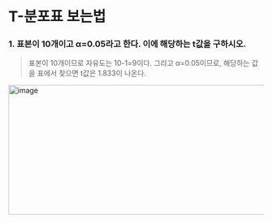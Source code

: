 # T-분포표 보는법

### 1. 표본이 10개이고 α=0.05라고 한다. 이에 해당하는 t값을 구하시오.
> 표본이 10개이므로 자유도는 10-1=9이다. 그리고 α=0.05이므로, 해당하는 값을 표에서 찾으면 t값은 1.833이 나온다.
<img width="600" height="256" alt="image" src="https://github.com/user-attachments/assets/08ec9e82-a347-4414-ac4b-e3b6620f38e5" />
